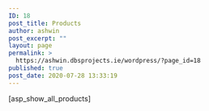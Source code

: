 ```yaml
---
ID: 18
post_title: Products
author: ashwin
post_excerpt: ""
layout: page
permalink: >
  https://ashwin.dbsprojects.ie/wordpress/?page_id=18
published: true
post_date: 2020-07-28 13:33:19
---
```

[asp_show_all_products]